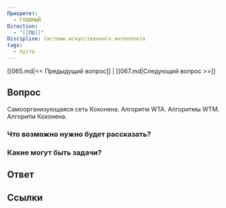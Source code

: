 ```yaml
---
Приоритет:
  - ГЛАВНЫЙ
Direction:
  - "[[ПШ]]" 
Discipline: Системы искусственного интеллекта 
tags:
  - пусто
---
```

[[065.md|<< Предыдущий вопрос]] | [[067.md|Следующий вопрос >>]]
## Вопрос

Самоорганизующаяся сеть Кохонена. Алгоритм WTA. Алгоритмы WTM. Алгоритм Кохонена.

### Что возможно нужно будет рассказать?

### Какие могут быть задачи?

## Ответ

## Ссылки
